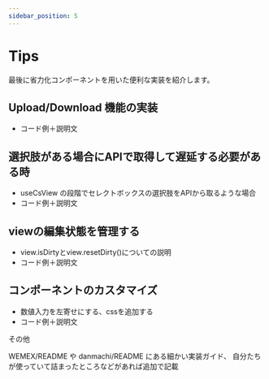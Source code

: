 ```yaml
---
sidebar_position: 5
---
```


# Tips
最後に省力化コンポーネントを用いた便利な実装を紹介します。
## Upload/Download 機能の実装
- コード例＋説明文

## 選択肢がある場合にAPIで取得して遅延する必要がある時
- useCsView の段階でセレクトボックスの選択肢をAPIから取るような場合
- コード例＋説明文

## viewの編集状態を管理する
- view.isDirtyとview.resetDirty()についての説明
- コード例＋説明文

## コンポーネントのカスタマイズ
- 数値入力を左寄せにする、cssを追加する
- コード例＋説明文

その他

WEMEX/README や danmachi/README にある細かい実装ガイド、
自分たちが使っていて詰まったところなどがあれば追加で記載

